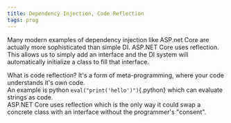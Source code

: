 ```yaml
---
title: Dependency Injection, Code Reflection
tags: prog
---
```

Many modern examples of dependency injection like ASP.net Core are actually more sophisticated than simple DI.
ASP.NET Core uses reflection.  
This allows us to simply add an interface and the DI system will automatically initialize a class to fill that interface.  

What is code reflection? It's a form of meta-programming, where your code understands it's own code.   
An example is python `eval("print('hello')")`{.python} which can evaluate strings as code.  
ASP.NET Core uses reflection which is the only way it could swap a concrete class with an interface without the programmer's "consent".

